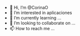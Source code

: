 - 👋 Hi, I’m @CorinaO
- 👀 I’m interested in aplicaciones
- 🌱 I’m currently learning ...
- 💞️ I’m looking to collaborate on ...
- 📫 How to reach me ...

<!---
CorinaO/CorinaO is a ✨ special ✨ repository because its `README.md` (this file) appears on your GitHub profile.
You can click the Preview link to take a look at your changes.
--->
